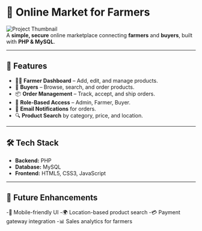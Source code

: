 # 🌾 Online Market for Farmers

![Project Thumbnail](images/thumbnail.jpg)  
A **simple, secure** online marketplace connecting **farmers** and **buyers**, built with **PHP & MySQL**.

---

## 📌 Features
- 👨‍🌾 **Farmer Dashboard** – Add, edit, and manage products.
- 🛒 **Buyers** – Browse, search, and order products.
- 📦 **Order Management** – Track, accept, and ship orders.
- 🔐 **Role-Based Access** – Admin, Farmer, Buyer.
- 📧 **Email Notifications** for orders.
- 🔍 **Product Search** by category, price, and location.

---

## 🛠 Tech Stack
- **Backend:** PHP 
- **Database:** MySQL 
- **Frontend:** HTML5, CSS3, JavaScript  

---

## 🚀 Future Enhancements
 -📱 Mobile-friendly UI
 -🌍 Location-based product search
 -💳 Payment gateway integration
 -📊 Sales analytics for farmers



